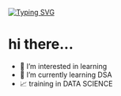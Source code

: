 
[![Typing SVG](https://readme-typing-svg.demolab.com?font=Fira+Code&weight=700&size=22&duration=3000&pause=2000&color=FF0505C1&center=true&vCenter=true&width=1000&height=50&lines=Hi!+I'm+Anirudh+Verma)](https://git.io/typing-svg)



# hi there...
- 👀 I’m interested in learning
- 🌱 I’m currently learning DSA 
- 📈 training in DATA SCIENCE 

